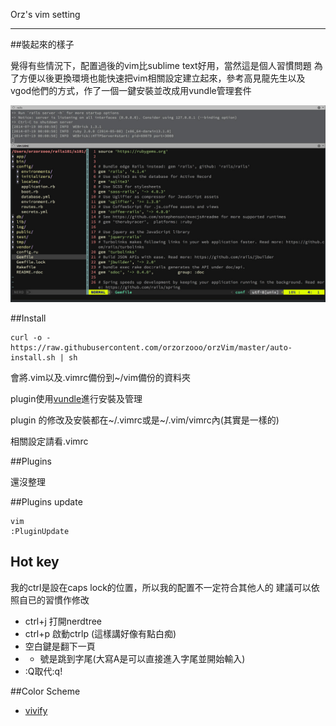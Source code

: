 Orz's vim setting


---

##裝起來的樣子

覺得有些情況下，配置過後的vim比sublime text好用，當然這是個人習慣問題
為了方便以後更換環境也能快速把vim相關設定建立起來，參考高見龍先生以及vgod他們的方式，作了一個一鍵安裝並改成用vundle管理套件

![image](https://raw.githubusercontent.com/orzorzooo/orzVim/master/image/screen.jpg)


##Install
	
	curl -o - https://raw.githubusercontent.com/orzorzooo/orzVim/master/auto-install.sh | sh

會將.vim以及.vimrc備份到~/vim備份的資料夾

plugin使用[vundle](https://github.com/gmarik/Vundle.vim)進行安裝及管理

plugin 的修改及安裝都在~/.vimrc或是~/.vim/vimrc內(其實是一樣的)

相關設定請看.vimrc

##Plugins

還沒整理

##Plugins update

	vim
	:PluginUpdate
	
## Hot key

我的ctrl是設在caps lock的位置，所以我的配置不一定符合其他人的
建議可以依照自已的習慣作修改

* ctrl+j 打開nerdtree
* ctrl+p 啟動ctrlp (這樣講好像有點白痴)
* 空白鍵是翻下一頁
* - 號是跳到字尾(大寫A是可以直接進入字尾並開始輸入)
* :Q取代:q!

##Color Scheme

* [vivify](http://bytefluent.com/vivify/)


